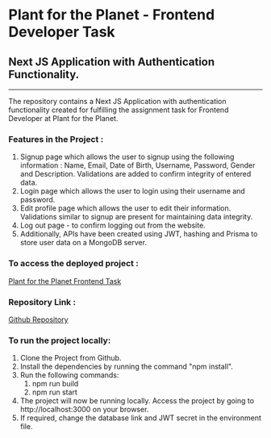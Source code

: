 # Plant for the Planet - Frontend Developer Task

## Next JS Application with Authentication Functionality.

---

The repository contains a Next JS Application with authentication functionality created for fulfilling the assignment task for Frontend Developer at Plant for the Planet.

### Features in the Project :

1. Signup page which allows the user to signup using the following information : Name, Email, Date of Birth, Username, Password, Gender and Description. Validations are added to confirm integrity of entered data.
2. Login page which allows the user to login using their username and password.
3. Edit profile page which allows the user to edit their information. Validations similar to signup are present for maintaining data integrity.
4. Log out page - to confirm logging out from the website.
5. Additionally, APIs have been created using JWT, hashing and Prisma to store user data on a MongoDB server.

### To access the deployed project :

[Plant for the Planet Frontend Task](https://plant-for-the-planet-task.vercel.app/)

### Repository Link : 

[Github Repository](https://github.com/roshith-prakash/Plant-for-the-Planet-Task)

### To run the project locally:

1. Clone the Project from Github.
2. Install the dependencies by running the command "npm install".
3. Run the following commands:
   1. npm run build
   2. npm run start
4. The project will now be running locally. Access the project by going to http://localhost:3000 on your browser.
5. If required, change the database link and JWT secret in the environment file.